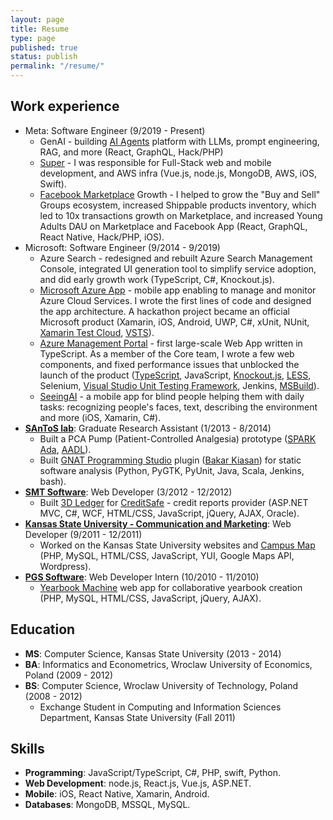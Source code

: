 ```yaml
---
layout: page
title: Resume
type: page
published: true
status: publish
permalink: "/resume/"
---
```

<h2>Work experience</h2>
<ul>
  <li>Meta: Software Engineer (9/2019 - Present)
    <ul>
      <li>GenAI - building <a href="https://ai.meta.com/genai/">AI Agents</a> platform with LLMs, prompt engineering, RAG, and more (React, GraphQL, Hack/PHP)</li>
      <li><a href="https://techcrunch.com/2022/08/05/meta-testing-livestreaming-platform-influencers-super">Super</a> - I was responsible for Full-Stack web and mobile development, and AWS infra (Vue.js, node.js, MongoDB, AWS, iOS, Swift).</li>
      <li><a href="https://facebook.com/marketplace">Facebook Marketplace</a> Growth - I helped to grow the "Buy and Sell" Groups ecosystem, increased Shippable products inventory, which led to 10x transactions growth on Marketplace, and increased Young Adults DAU on Marketplace and Facebook App (React, GraphQL, React Native, Hack/PHP, iOS).</li>
    </ul>
  </li>
  <li>Microsoft: Software Engineer (9/2014 - 9/2019)
    <ul>
      <li>Azure Search - redesigned and rebuilt Azure Search Management Console, integrated UI generation tool to simplify service adoption, and did early growth work (TypeScript, C#, Knockout.js).</li>
      <li><a href="https://jj09.net/under-the-hood-of-the-azure-mobile-app/">Microsoft Azure App</a> - mobile app enabling to manage and monitor Azure Cloud Services. I wrote the first lines of code and designed the app architecture. A hackathon project became an official Microsoft product (Xamarin, iOS, Android, UWP, C#, xUnit, NUnit, <a href="https://www.xamarin.com/test-cloud">Xamarin Test Cloud</a>, <a href="https://www.visualstudio.com/team-services/">VSTS</a>).</li>
      <li><a
          href="https://channel9.msdn.com/events/Visual-Studio/Visual-Studio-Live-Redmond-2016/T15">Azure Management Portal</a> - first large-scale Web App written in TypeScript. As a member of the Core team, I wrote a few web components, and fixed performance issues that unblocked the launch of the product (<a
          href="http://www.typescriptlang.org/">TypeScript</a>, JavaScript, <a
          href="http://knockoutjs.com/">Knockout.js</a>, <a href="http://lesscss.org/">LESS</a>, Selenium, <a
          href="http://en.wikipedia.org/wiki/Visual_Studio_Unit_Testing_Framework">Visual Studio Unit Testing
          Framework</a>, Jenkins, <a href="http://msdn.microsoft.com/en-us/library/dd393574.aspx">MSBuild</a>).</li>
        <li><a href="https://www.microsoft.com/en-us/ai/seeing-ai">SeeingAI</a> - a mobile app for blind people helping them with daily tasks: recognizing people's faces,  text, describing the environment and more (iOS, Xamarin, C#).</li>
    </ul>
  </li>
  <li><b><a href="http://www.santoslab.org">SAnToS lab</a></b>: Graduate Research Assistant (1/2013 - 8/2014)
    <ul>
      <li>Built a PCA Pump (Patient-Controlled Analgesia) prototype (<a href="http://en.wikipedia.org/wiki/SPARK_(programming_language)">SPARK Ada</a>, <a
          href="http://en.wikipedia.org/wiki/Architecture_Analysis_%26_Design_Language">AADL</a>).</li>
      <li>Built <a href="http://libre.adacore.com/tools/gps/">GNAT Programming Studio</a> plugin (<a
          href="http://www.sireum.org/bakar">Bakar Kiasan</a>) for static software analysis (Python, PyGTK, PyUnit, Java, Scala, Jenkins, bash).</li>      
    </ul>
  </li>
  <li><b><a href="http://www.smtsoftware.com/en">SMT Software</a></b>: Web Developer (3/2012 - 12/2012)
    <ul>
      <li>Built <a href="http://www.3dledger.com/">3D Ledger</a> for <a href="http://creditsafe.com/">CreditSafe</a> - credit reports provider (ASP.NET MVC, C#, WCF, HTML/CSS, JavaScript, jQuery, AJAX, Oracle).</li>
    </ul>
  </li>
  <li><b><a href="http://www.k-state.edu/vpcm/">Kansas State University - Communication and Marketing</a></b>: Web
    Developer (9/2011 - 12/2011)
    <ul>
      <li>Worked on the Kansas State University websites and <a href="http://www.k-state.edu/maps/">Campus Map</a> (PHP, MySQL, HTML/CSS, JavaScript, YUI, Google Maps API, Wordpress).</li>
    </ul>
  </li>
  <li><b><a href="http://www.pgs-soft.com/">PGS Software</a></b>: Web Developer Intern (10/2010 - 11/2010)
    <ul>
      <li><a href="https://yearbook.com/">Yearbook Machine</a> web app for collaborative yearbook creation (PHP, MySQL, HTML/CSS, JavaScript, jQuery, AJAX).</li>      
    </ul>
  </li>
</ul>
<h2>Education</h2>
<ul>
  <li><b>MS</b>: Computer Science, Kansas State University (2013 - 2014)</li>
  <li><b>BA</b>: Informatics and Econometrics, Wroclaw University of Economics, Poland (2009 - 2012)</li>
  <li><b>BS</b>: Computer Science, Wroclaw University of Technology, Poland (2008 - 2012)
    <ul>
      <li>Exchange Student in Computing and Information Sciences Department, Kansas State University (Fall 2011)</li>
    </ul>
  </li>
</ul>
<h2>Skills</h2>
<ul>
  <li><b>Programming</b>: JavaScript/TypeScript, C#, PHP, swift, Python.</li>
  <li><b>Web Development</b>: node.js, React.js, Vue.js, ASP.NET.</li>
  <li><b>Mobile</b>: iOS, React Native, Xamarin, Android.</li>
  <li><b>Databases</b>: MongoDB, MSSQL, MySQL.</li>
</ul>